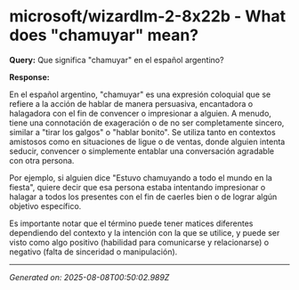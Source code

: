# microsoft/wizardlm-2-8x22b - What does "chamuyar" mean?

**Query:** Que significa "chamuyar" en el español argentino?



**Response:**

 En el español argentino, "chamuyar" es una expresión coloquial que se refiere a la acción de hablar de manera persuasiva, encantadora o halagadora con el fin de convencer o impresionar a alguien. A menudo, tiene una connotación de exageración o de no ser completamente sincero, similar a "tirar los galgos" o "hablar bonito". Se utiliza tanto en contextos amistosos como en situaciones de ligue o de ventas, donde alguien intenta seducir, convencer o simplemente entablar una conversación agradable con otra persona.

Por ejemplo, si alguien dice "Estuvo chamuyando a todo el mundo en la fiesta", quiere decir que esa persona estaba intentando impresionar o halagar a todos los presentes con el fin de caerles bien o de lograr algún objetivo específico.

Es importante notar que el término puede tener matices diferentes dependiendo del contexto y la intención con la que se utilice, y puede ser visto como algo positivo (habilidad para comunicarse y relacionarse) o negativo (falta de sinceridad o manipulación).

---
*Generated on: 2025-08-08T00:50:02.989Z*
